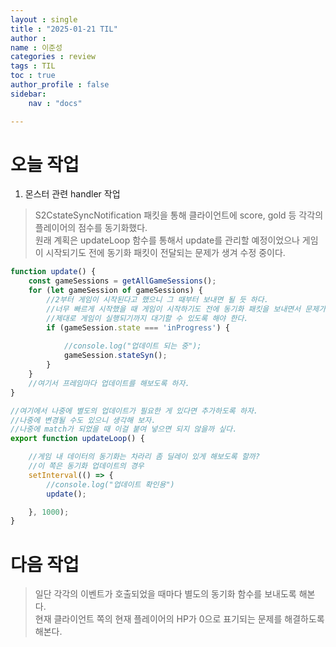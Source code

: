 ```yaml
---
layout : single
title : "2025-01-21 TIL"
author : 
name : 이준성
categories : review
tags : TIL
toc : true
author_profile : false
sidebar:
    nav : "docs"

---
```



# 오늘 작업

1. 몬스터 관련 handler 작업

> S2CstateSyncNotification 패킷을 통해 클라이언트에 score, gold 등 각각의 플레이어의 점수를 동기화했다.<br>
> 원래 계획은 updateLoop 함수를 통해서 update를 관리할 예정이었으나 게임이 시작되기도 전에 동기화 패킷이 전달되는 문제가 생겨 수정 중이다.

```js
function update() {
    const gameSessions = getAllGameSessions();
    for (let gameSession of gameSessions) {
        //2부터 게임이 시작된다고 했으니 그 때부터 보내면 될 듯 하다.
        //너무 빠르게 시작했을 때 게임이 시작하기도 전에 동기화 패킷을 보내면서 문제가 발생하는 문제가 있다. 
        //제대로 게임이 실행되기까지 대기할 수 있도록 해야 한다.
        if (gameSession.state === 'inProgress') {
            
            //console.log("업데이트 되는 중");
            gameSession.stateSyn();
        }
    }
    //여기서 프레임마다 업데이트를 해보도록 하자.
}

//여기에서 나중에 별도의 업데이트가 필요한 게 있다면 추가하도록 하자.
//나중에 변경될 수도 있으니 생각해 보자.
//나중에 match가 되었을 때 이걸 붙여 넣으면 되지 않을까 싶다.
export function updateLoop() {

    //게임 내 데이터의 동기화는 차라리 좀 딜레이 있게 해보도록 할까?
    //이 쪽은 동기화 업데이트의 경우
    setInterval(() => {
        //console.log("업데이트 확인용")
        update();

    }, 1000);
}
```

# 다음 작업

> 일단 각각의 이벤트가 호출되었을 때마다 별도의 동기화 함수를 보내도록 해본다.<br>
> 현재 클라이언트 쪽의 현재 플레이어의 HP가 0으로 표기되는 문제를 해결하도록 해본다.<br>